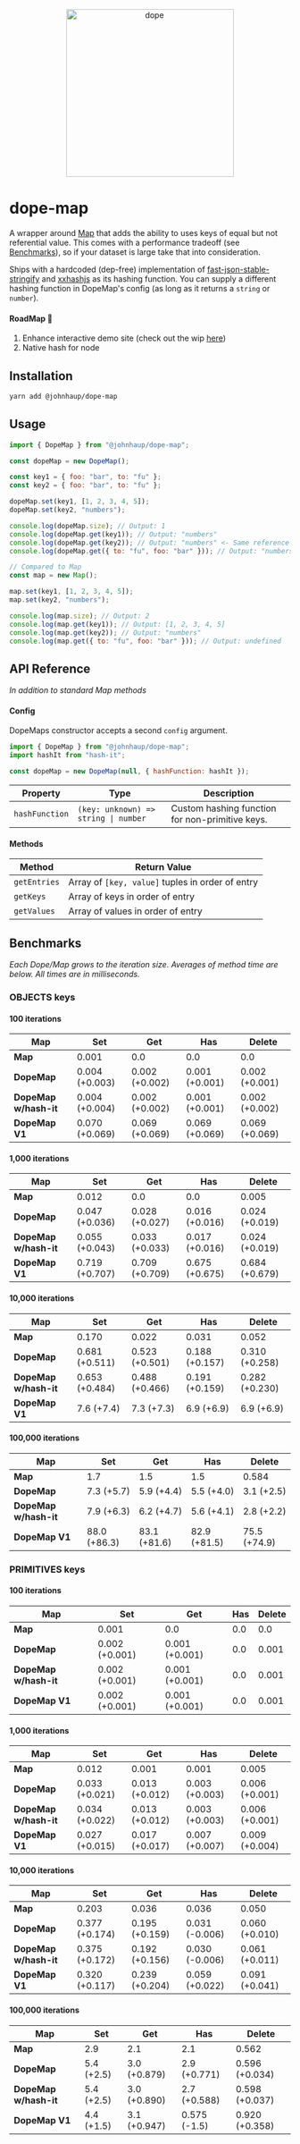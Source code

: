 <div align="center">
  <a href="https://youtu.be/lgErexMUTC0?si=e5aRXD95TYwhgihG">
    <img alt="dope" width=300 src="dope-badges.png">
  </a>
</div>

# dope-map

A wrapper around [Map](https://developer.mozilla.org/en-US/docs/Web/JavaScript/Reference/Global_Objects/Map) that adds the ability to uses keys of equal but not referential value. This comes with a performance tradeoff (see [Benchmarks](#benchmarks)), so if your dataset is large take that into consideration.

Ships with a hardcoded (dep-free) implementation of [fast-json-stable-stringify](https://github.com/epoberezkin/fast-json-stable-stringify) and [xxhashjs](https://github.com/pierrec/js-xxhash) as its hashing function. You can supply a different hashing function in DopeMap's config (as long as it returns a `string` or `number`).

#### RoadMap 🚧

1. Enhance interactive demo site (check out the wip [here](https://johnhaup.github.io/dope-map))
2. Native hash for node

## Installation

```bash
yarn add @johnhaup/dope-map
```

## Usage

```javascript
import { DopeMap } from "@johnhaup/dope-map";

const dopeMap = new DopeMap();

const key1 = { foo: "bar", to: "fu" };
const key2 = { foo: "bar", to: "fu" };

dopeMap.set(key1, [1, 2, 3, 4, 5]);
dopeMap.set(key2, "numbers");

console.log(dopeMap.size); // Output: 1
console.log(dopeMap.get(key1)); // Output: "numbers"
console.log(dopeMap.get(key2)); // Output: "numbers" <- Same reference as above
console.log(dopeMap.get({ to: "fu", foo: "bar" })); // Output: "numbers" <- Same reference as above

// Compared to Map
const map = new Map();

map.set(key1, [1, 2, 3, 4, 5]);
map.set(key2, "numbers");

console.log(map.size); // Output: 2
console.log(map.get(key1)); // Output: [1, 2, 3, 4, 5]
console.log(map.get(key2)); // Output: "numbers"
console.log(map.get({ to: "fu", foo: "bar" })); // Output: undefined
```

## API Reference

_In addition to standard Map methods_

#### Config

DopeMaps constructor accepts a second `config` argument.

```javascript
import { DopeMap } from "@johnhaup/dope-map";
import hashIt from "hash-it";

const dopeMap = new DopeMap(null, { hashFunction: hashIt });
```

| Property       | Type                                 | Description                                     |
| -------------- | ------------------------------------ | ----------------------------------------------- |
| `hashFunction` | `(key: unknown) => string \| number` | Custom hashing function for non-primitive keys. |

#### Methods

| Method       | Return Value                                     |
| ------------ | ------------------------------------------------ |
| `getEntries` | Array of `[key, value]` tuples in order of entry |
| `getKeys`    | Array of keys in order of entry                  |
| `getValues`  | Array of values in order of entry                |

## Benchmarks

_Each Dope/Map grows to the iteration size. Averages of method time are below. All times are in milliseconds._

<!-- BENCHMARK RESULTS START -->

### OBJECTS keys

#### 100 iterations

| Map                   | Set            | Get            | Has            | Delete         |
| --------------------- | -------------- | -------------- | -------------- | -------------- |
| **Map**               | 0.001          | 0.0            | 0.0            | 0.0            |
| **DopeMap**           | 0.004 (+0.003) | 0.002 (+0.002) | 0.001 (+0.001) | 0.002 (+0.001) |
| **DopeMap w/hash-it** | 0.004 (+0.004) | 0.002 (+0.002) | 0.001 (+0.001) | 0.002 (+0.002) |
| **DopeMap V1**        | 0.070 (+0.069) | 0.069 (+0.069) | 0.069 (+0.069) | 0.069 (+0.069) |

#### 1,000 iterations

| Map                   | Set            | Get            | Has            | Delete         |
| --------------------- | -------------- | -------------- | -------------- | -------------- |
| **Map**               | 0.012          | 0.0            | 0.0            | 0.005          |
| **DopeMap**           | 0.047 (+0.036) | 0.028 (+0.027) | 0.016 (+0.016) | 0.024 (+0.019) |
| **DopeMap w/hash-it** | 0.055 (+0.043) | 0.033 (+0.033) | 0.017 (+0.016) | 0.024 (+0.019) |
| **DopeMap V1**        | 0.719 (+0.707) | 0.709 (+0.709) | 0.675 (+0.675) | 0.684 (+0.679) |

#### 10,000 iterations

| Map                   | Set            | Get            | Has            | Delete         |
| --------------------- | -------------- | -------------- | -------------- | -------------- |
| **Map**               | 0.170          | 0.022          | 0.031          | 0.052          |
| **DopeMap**           | 0.681 (+0.511) | 0.523 (+0.501) | 0.188 (+0.157) | 0.310 (+0.258) |
| **DopeMap w/hash-it** | 0.653 (+0.484) | 0.488 (+0.466) | 0.191 (+0.159) | 0.282 (+0.230) |
| **DopeMap V1**        | 7.6 (+7.4)     | 7.3 (+7.3)     | 6.9 (+6.9)     | 6.9 (+6.9)     |

#### 100,000 iterations

| Map                   | Set          | Get          | Has          | Delete       |
| --------------------- | ------------ | ------------ | ------------ | ------------ |
| **Map**               | 1.7          | 1.5          | 1.5          | 0.584        |
| **DopeMap**           | 7.3 (+5.7)   | 5.9 (+4.4)   | 5.5 (+4.0)   | 3.1 (+2.5)   |
| **DopeMap w/hash-it** | 7.9 (+6.3)   | 6.2 (+4.7)   | 5.6 (+4.1)   | 2.8 (+2.2)   |
| **DopeMap V1**        | 88.0 (+86.3) | 83.1 (+81.6) | 82.9 (+81.5) | 75.5 (+74.9) |

### PRIMITIVES keys

#### 100 iterations

| Map                   | Set            | Get            | Has | Delete |
| --------------------- | -------------- | -------------- | --- | ------ |
| **Map**               | 0.001          | 0.0            | 0.0 | 0.0    |
| **DopeMap**           | 0.002 (+0.001) | 0.001 (+0.001) | 0.0 | 0.001  |
| **DopeMap w/hash-it** | 0.002 (+0.001) | 0.001 (+0.001) | 0.0 | 0.001  |
| **DopeMap V1**        | 0.002 (+0.001) | 0.001 (+0.001) | 0.0 | 0.001  |

#### 1,000 iterations

| Map                   | Set            | Get            | Has            | Delete         |
| --------------------- | -------------- | -------------- | -------------- | -------------- |
| **Map**               | 0.012          | 0.001          | 0.001          | 0.005          |
| **DopeMap**           | 0.033 (+0.021) | 0.013 (+0.012) | 0.003 (+0.003) | 0.006 (+0.001) |
| **DopeMap w/hash-it** | 0.034 (+0.022) | 0.013 (+0.012) | 0.003 (+0.003) | 0.006 (+0.001) |
| **DopeMap V1**        | 0.027 (+0.015) | 0.017 (+0.017) | 0.007 (+0.007) | 0.009 (+0.004) |

#### 10,000 iterations

| Map                   | Set            | Get            | Has            | Delete         |
| --------------------- | -------------- | -------------- | -------------- | -------------- |
| **Map**               | 0.203          | 0.036          | 0.036          | 0.050          |
| **DopeMap**           | 0.377 (+0.174) | 0.195 (+0.159) | 0.031 (-0.006) | 0.060 (+0.010) |
| **DopeMap w/hash-it** | 0.375 (+0.172) | 0.192 (+0.156) | 0.030 (-0.006) | 0.061 (+0.011) |
| **DopeMap V1**        | 0.320 (+0.117) | 0.239 (+0.204) | 0.059 (+0.022) | 0.091 (+0.041) |

#### 100,000 iterations

| Map                   | Set        | Get          | Has          | Delete         |
| --------------------- | ---------- | ------------ | ------------ | -------------- |
| **Map**               | 2.9        | 2.1          | 2.1          | 0.562          |
| **DopeMap**           | 5.4 (+2.5) | 3.0 (+0.879) | 2.9 (+0.771) | 0.596 (+0.034) |
| **DopeMap w/hash-it** | 5.4 (+2.5) | 3.0 (+0.890) | 2.7 (+0.588) | 0.598 (+0.037) |
| **DopeMap V1**        | 4.4 (+1.5) | 3.1 (+0.947) | 0.575 (-1.5) | 0.920 (+0.358) |

<!-- BENCHMARK RESULTS END -->
